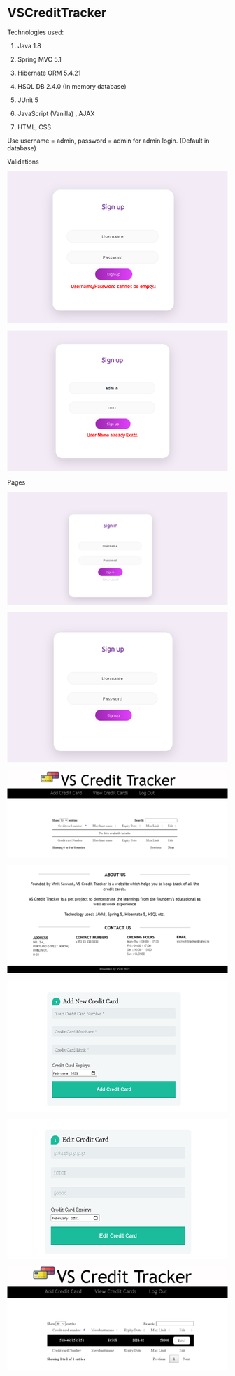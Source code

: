 # VSCreditTracker

Technologies used:

1) Java 1.8

2) Spring MVC 5.1

3) Hibernate ORM 5.4.21

4) HSQL DB 2.4.0 (In memory database)

5) JUnit 5

6) JavaScript (Vanilla) , AJAX

7) HTML, CSS.

Use username = admin, password = admin for admin login. (Default in database)

Validations

![alt text](https://raw.githubusercontent.com/VinitSawant09/VSCreditTracker/master/src/main/resources/static/credimg/validations%201.PNG)


![alt text](https://raw.githubusercontent.com/VinitSawant09/VSCreditTracker/master/src/main/resources/static/credimg/validations%202.PNG)

Pages

![alt text](https://raw.githubusercontent.com/VinitSawant09/VSCreditTracker/master/src/main/resources/static/credimg/signin%20page.PNG)


![alt text](https://raw.githubusercontent.com/VinitSawant09/VSCreditTracker/master/src/main/resources/static/credimg/signup%20page.PNG)


![alt text](https://raw.githubusercontent.com/VinitSawant09/VSCreditTracker/master/src/main/resources/static/credimg/home%20page.PNG)


![alt text](https://raw.githubusercontent.com/VinitSawant09/VSCreditTracker/master/src/main/resources/static/credimg/footer.PNG)


![alt text](https://raw.githubusercontent.com/VinitSawant09/VSCreditTracker/master/src/main/resources/static/credimg/add%20new%20credit.PNG)


![alt text](https://raw.githubusercontent.com/VinitSawant09/VSCreditTracker/master/src/main/resources/static/credimg/edit%20card.PNG)


![alt text](https://raw.githubusercontent.com/VinitSawant09/VSCreditTracker/master/src/main/resources/static/credimg/VIEW.PNG)
